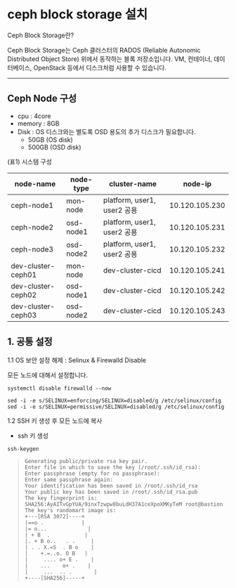 # ceph block storage 설치

Ceph Block Storage란?

Ceph Block Storage는 Ceph 클러스터의 RADOS (Reliable Autonomic Distributed Object Store) 위에서 동작하는 블록 저장소입니다.
VM, 컨테이너, 데이터베이스, OpenStack 등에서 디스크처럼 사용할 수 있습니다.

---

## Ceph Node 구성

- cpu : 4core
- memory : 8GB
- Disk : OS 디스크와는 별도록 OSD 용도의 추가 디스크가 필요합니다.
  - 50GB (OS disk)
  - 500GB (OSD disk)

(표1) 시스템 구성

| node-name          | node-type | cluster-name                | node-ip        |
|--------------------|-----------|-----------------------------|----------------|
| ceph-node1         | mon-node  | platform, user1, user2 공용 | 10.120.105.230 |
| ceph-node2         | osd-node1 | platform, user1, user2 공용 | 10.120.105.231 |
| ceph-node3         | osd-node2 | platform, user1, user2 공용 | 10.120.105.232 |
| dev-cluster-ceph01 | mon-node  | dev-cluster-cicd            | 10.120.105.241 |
| dev-cluster-ceph02 | osd-node1 | dev-cluster-cicd            | 10.120.105.242 |
| dev-cluster-ceph03 | osd-node2 | dev-cluster-cicd            | 10.120.105.243 |


## 1. 공통 설정

1.1 OS 보안 설정 해제 : Selinux & Firewalld Disable

모든 노드에 대해서 설정합니다.

```
systemctl disable firewalld --now

sed -i -e s/SELINUX=enforcing/SELINUX=disabled/g /etc/selinux/config
sed -i -e s/SELINUX=permissive/SELINUX=disabled/g /etc/selinux/config
```

1.2 SSH 키 생성 후 모든 노드에 복사

- ssh 키 생성

```
ssh-keygen
```

>```
>Generating public/private rsa key pair.
>Enter file in which to save the key (/root/.ssh/id_rsa):
>Enter passphrase (empty for no passphrase):
>Enter same passphrase again:
>Your identification has been saved in /root/.ssh/id_rsa
>Your public key has been saved in /root/.ssh/id_rsa.pub
>The key fingerprint is:
>SHA256:AyAITvGpYUA/9inxTzwpw8buLdH37A1ceXpoXMKyTeM root@bastion
>The key's randomart image is:
>+---[RSA 3072]----+
>|==o .            |
>|= o...             |
>| + B  .           |
>|. + B o..   . .     |
>| . . X.=S  . B o    |
>|    +.=..o. O B   |
>|     .... o+ E .    |
>|    ...    o+ .    |
>|     ...  .. .       |
>+----[SHA256]-----+
>```